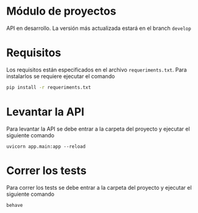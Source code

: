 # Módulo de proyectos
API en desarrollo. La versión más actualizada estará en el branch `develop`

# Requisitos

Los requisitos están especificados en el archivo `requeriments.txt`. Para instalarlos se requiere ejecutar el comando
```cmd
pip install -r requeriments.txt
```

# Levantar la API
Para levantar la API se debe entrar a la carpeta del proyecto y ejecutar el siguiente comando

```
uvicorn app.main:app --reload
```

# Correr los tests
Para correr los tests se debe entrar a la carpeta del proyecto y ejecutar el siguiente comando
```
behave
```
